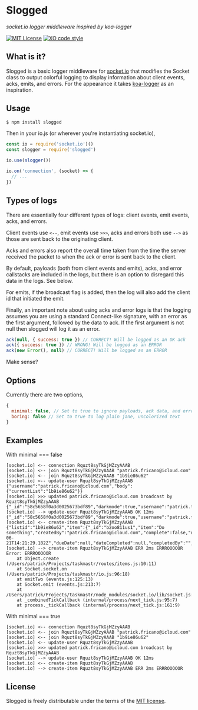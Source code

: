 # Slogged

_socket.io logger middleware inspired by koa-logger_

[![MIT License][license-image]][license-url]
[![XO code style](https://img.shields.io/badge/code_style-XO-5ed9c7.svg)](https://github.com/sindresorhus/xo)

## What is it?

Slogged is a basic logger middleware for [socket.io](https://socket.io) that modifies the Socket class to output colorful logging to display information about client events, acks, emits, and errors. For the appearance it takes [koa-logger](https://github.com/koajs/logger) as an inspiration.

## Usage

```bash
$ npm install slogged
```

Then in your io.js (or wherever you're instantiating socket.io),

```javascript
const io = require('socket.io')()
const slogger = require('slogged')

io.use(slogger())

io.on('connection', (socket) => {
  // ...
})
```

## Types of logs

There are essentially four different types of logs: client events, emit events, acks, and errors.

Client events use `<--`, emit events use `>>>`, acks and errors both use `-->` as those are sent back to the originating client.

Acks and errors also report the overall time taken from the time the server received the packet to when the ack or error is sent back to the client.

By default, payloads (both from client events and emits), acks, and error callstacks are included in the logs, but there is an option to disregard this data in the logs. See below.

For emits, if the broadcast flag is added, then the log will also add the client id that initiated the emit.

Finally, an important note about using acks and error logs is that the logging assumes you are using a standard Connect-like signature, with an error as the first argument, followed by the data to ack. If the first argument is not null then slogged will log it as an error.

```javascript
ack(null, { success: true }) // CORRECT! Will be logged as an OK ack
ack({ success: true }) // WRONG! Will be logged as an ERROR
ack(new Error(), null) // CORRECT! Will be logged as an ERROR
```

Make sense?

## Options

Currently there are two options,

```javascript
{
  minimal: false, // Set to true to ignore payloads, ack data, and error call stacks
  boring: false // Set to true to log plain jane, uncolorized text
}
```

## Examples

With minimal === false

```
[socket.io] <-- connection Rquzt8syTkGjMZzyAAAB
[socket.io] <-- join Rquzt8syTkGjMZzyAAAB "patrick.fricano@icloud.com"
[socket.io] <-- join Rquzt8syTkGjMZzyAAAB "1b9ie86u62"
[socket.io] <-- update-user Rquzt8syTkGjMZzyAAAB {"username":"patrick.fricano@icloud.com","body":{"currentList":"1b9ie86u62"}}
[socket.io] >>> updated patrick.fricano@icloud.com broadcast by Rquzt8syTkGjMZzyAAAB {"_id":"58c5658f0a3d0025673bdf89","darkmode":true,"username":"patrick.fricano@icloud.com","currentList":"1b9ie86u62"}
[socket.io] --> update-user Rquzt8syTkGjMZzyAAAB OK 12ms {"_id":"58c5658f0a3d0025673bdf89","darkmode":true,"username":"patrick.fricano@icloud.com","currentList":"1b9ie86u62"}
[socket.io] <-- create-item Rquzt8syTkGjMZzyAAAB {"listid":"1b9ie86u62","item":{"_id":"b2oo811us1","item":"Do something","createdBy":"patrick.fricano@icloud.com","complete":false,"dateCreated":"2017-06-21T14:21:29.182Z","dueDate":null,"dateCompleted":null,"completedBy":"","notes":"","_dueDateDifference":null,"_deleting":false,"_detailsToggled":false},"username":"patrick.fricano@icloud.com"}
[socket.io] --> create-item Rquzt8syTkGjMZzyAAAB ERR 2ms ERRROOOOOR
Error: ERRROOOOOR
    at Object.create (/Users/patrick/Projects/taskmastr/routes/items.js:10:11)
    at Socket.socket.on (/Users/patrick/Projects/taskmastr/io.js:96:18)
    at emitTwo (events.js:125:13)
    at Socket.emit (events.js:213:7)
    at /Users/patrick/Projects/taskmastr/node_modules/socket.io/lib/socket.js:514:12
    at _combinedTickCallback (internal/process/next_tick.js:95:7)
    at process._tickCallback (internal/process/next_tick.js:161:9)
```

With minimal === true

```
[socket.io] <-- connection Rquzt8syTkGjMZzyAAAB
[socket.io] <-- join Rquzt8syTkGjMZzyAAAB "patrick.fricano@icloud.com"
[socket.io] <-- join Rquzt8syTkGjMZzyAAAB "1b9ie86u62"
[socket.io] <-- update-user Rquzt8syTkGjMZzyAAAB 
[socket.io] >>> updated patrick.fricano@icloud.com broadcast by Rquzt8syTkGjMZzyAAAB
[socket.io] --> update-user Rquzt8syTkGjMZzyAAAB OK 12ms 
[socket.io] <-- create-item Rquzt8syTkGjMZzyAAAB
[socket.io] --> create-item Rquzt8syTkGjMZzyAAAB ERR 2ms ERRROOOOOR
```

## License

Slogged is freely distributable under the terms of the [MIT license](./LICENSE).

[license-image]: http://img.shields.io/badge/license-MIT-blue.svg?style=flat
[license-url]: LICENSE